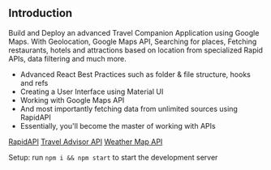 
## Introduction
Build and Deploy an advanced Travel Companion Application using Google Maps. With Geolocation, Google Maps API, Searching for places, Fetching restaurants, hotels and attractions based on location from specialized Rapid APIs, data filtering and much more.


- Advanced React Best Practices such as folder & file structure, hooks and refs
- Creating a User Interface using Material UI
- Working with Google Maps API
- And most importantly fetching data from unlimited sources using RapidAPI
- Essentially, you'll become the master of working with APIs

[RapidAPI](https://rapidapi.com/hub?)
[Travel Advisor API](https://rapidapi.com/apidojo/api/travel-advisor)
[Weather Map API](https://rapidapi.com/weatherapi/api/weatherapi-com)


Setup: run ```npm i && npm start``` to start the development server
